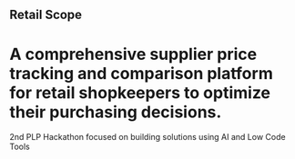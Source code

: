 ## Retail Scope
# A comprehensive supplier price tracking and comparison platform for retail shopkeepers to optimize their purchasing decisions.
2nd PLP Hackathon focused on building solutions using AI and Low Code Tools
